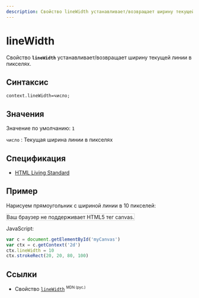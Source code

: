 ```yaml
---
description: Свойство lineWidth устанавливает/возвращает ширину текущей линии в пикселях
---
```


# lineWidth

Свойство **`lineWidth`** устанавливает/возвращает ширину текущей линии в пикселях.

## Синтаксис

```
context.lineWidth=число;
```

## Значения

Значение по умолчанию: `1`

`число`
: Текущая ширина линии в пикселях

## Спецификация

- [HTML Living Standard](https://html.spec.whatwg.org/multipage/canvas.html#dom-context-2d-linewidth)

## Пример

Нарисуем прямоугольник с шириной линии в 10 пикселей:

<canvas id="myCanvas" width="300" height="150" style="border:1px solid #d3d3d3;background:#ffffff;">
Ваш браузер не поддерживает HTML5 тег canvas.
</canvas>
<script>
var c=document.getElementById("myCanvas");
var canvOK=1;
try {c.getContext("2d");}
catch (er) {canvOK=0;}
if (canvOK==1){
var ctx=c.getContext("2d");
ctx.lineWidth=10;
ctx.strokeRect(20,20,80,100);}
</script>

JavaScript:

```js
var c = document.getElementById('myCanvas')
var ctx = c.getContext('2d')
ctx.lineWidth = 10
ctx.strokeRect(20, 20, 80, 100)
```

## Ссылки

- Свойство [`lineWidth`](https://developer.mozilla.org/en-US/docs/Web/API/CanvasRenderingContext2D/lineWidth) <sup><small>MDN (рус.)</small></sup>
